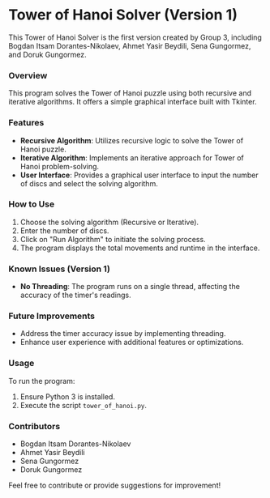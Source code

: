 # Tower of Hanoi Solver (Version 1)

This Tower of Hanoi Solver is the first version created by Group 3, including Bogdan Itsam Dorantes-Nikolaev, Ahmet Yasir Beydili, Sena Gungormez, and Doruk Gungormez.

### Overview
This program solves the Tower of Hanoi puzzle using both recursive and iterative algorithms. It offers a simple graphical interface built with Tkinter.

### Features
- **Recursive Algorithm**: Utilizes recursive logic to solve the Tower of Hanoi puzzle.
- **Iterative Algorithm**: Implements an iterative approach for Tower of Hanoi problem-solving.
- **User Interface**: Provides a graphical user interface to input the number of discs and select the solving algorithm.

### How to Use
1. Choose the solving algorithm (Recursive or Iterative).
2. Enter the number of discs.
3. Click on "Run Algorithm" to initiate the solving process.
4. The program displays the total movements and runtime in the interface.

### Known Issues (Version 1)
- **No Threading**: The program runs on a single thread, affecting the accuracy of the timer's readings.

### Future Improvements
- Address the timer accuracy issue by implementing threading.
- Enhance user experience with additional features or optimizations.

### Usage
To run the program:
1. Ensure Python 3 is installed.
2. Execute the script `tower_of_hanoi.py`.

### Contributors
- Bogdan Itsam Dorantes-Nikolaev
- Ahmet Yasir Beydili
- Sena Gungormez
- Doruk Gungormez

Feel free to contribute or provide suggestions for improvement!

